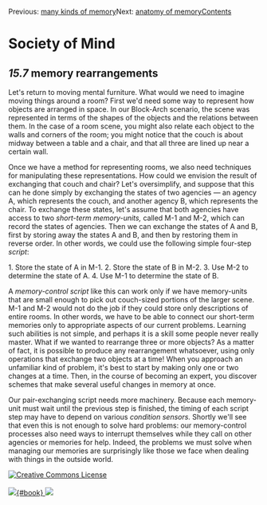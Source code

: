 <div class="chapnav">

<span class="prev">Previous: [many kinds of
memory](./som-15.6.html)</span><span class="next">Next: [anatomy of
memory](./som-15.8.html)</span><span
class="contents">[Contents](index.html)</span>
<div class="titlebar">

Society of Mind
===============

</div>

</div>

*15.7* memory rearrangements
----------------------------

Let's return to moving mental furniture. What would we need to imagine
moving things around a room? First we'd need some way to represent how
objects are arranged in space. In our Block-Arch scenario, the scene was
represented in terms of the shapes of the objects and the relations
between them. In the case of a room scene, you might also relate each
object to the walls and corners of the room; you might notice that the
couch is about midway between a table and a chair, and that all three
are lined up near a certain wall.

Once we have a method for representing rooms, we also need techniques
for manipulating these representations. How could we envision the result
of exchanging that couch and chair? Let's oversimplify, and suppose that
this can he done simply by exchanging the states of two agencies — an
agency A, which represents the couch, and another agency B, which
represents the chair. To exchange these states, let's assume that both
agencies have access to two *short-term memory-units,* called M-1 and
M-2, which can record the states of agencies. Then we can exchange the
states of A and B, first by storing away the states A and B, and then by
restoring them in reverse order. In other words, we could use the
following simple four-step *script*:

1\. Store the state of A in M-1. 2. Store the state of B in M-2. 3. Use
M-2 to determine the state of A. 4. Use M-1 to determine the state of B.

A *memory-control script* like this can work only if we have
memory-units that are small enough to pick out couch-sized portions of
the larger scene. M-1 and M-2 would not do the job if they could store
only descriptions of entire rooms. In other words, we have to be able to
connect our short-term memories only to appropriate aspects of our
current problems. Learning such abilities is not simple, and perhaps it
is a skill some people never really master. What if we wanted to
rearrange three or more objects? As a matter of fact, it is possible to
produce any rearrangement whatsoever, using only operations that
exchange two objects at a time! When you approach an unfamiliar kind of
problem, it's best to start by making only one or two changes at a time.
Then, in the course of becoming an expert, you discover schemes that
make several useful changes in memory at once.

Our pair-exchanging script needs more machinery. Because each
memory-unit must wait until the previous step is finished, the timing of
each script step may have to depend on various *condition sensors.*
Shortly we'll see that even this is not enough to solve hard problems:
our memory-control processes also need ways to interrupt themselves
while they call on other agencies or memories for help. Indeed, the
problems we must solve when managing our memories are surprisingly like
those we face when dealing with things in the outside world.

<div class="footer">

[![Creative Commons
License](http://i.creativecommons.org/l/by-nc-sa/3.0/80x15.png)](http://creativecommons.org/licenses/by-nc-sa/3.0/deed.en_US)\
\
[![](./images/som_book.jpeg){#book}
![](./images/a_logo_17.gif)](http://www.amazon.com/gp/product/0671657135?ie=UTF8&camp=1789&creativeASIN=0671657135&linkCode=xm2&tag=marvinminsky)

</div>
